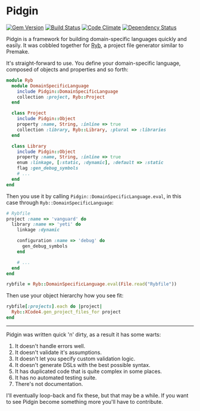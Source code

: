 # Pidgin

[![Gem Version](https://img.shields.io/gem/v/pidgin.svg)](https://rubygems.org/gems/pidgin)
[![Build Status](https://img.shields.io/travis/mtwilliams/pidgin/master.svg)](https://travis-ci.org/mtwilliams/pidgin)
[![Code Climate](https://img.shields.io/codeclimate/github/mtwilliams/pidgin.svg)](https://codeclimate.com/github/mtwilliams/pidgin)
[![Dependency Status](https://img.shields.io/gemnasium/mtwilliams/pidgin.svg)](https://gemnasium.com/mtwilliams/pidgin)

Pidgin is a framework for building domain-specific languages quickly and easily. It was cobbled together for [Ryb](https://github.com/mtwilliams/ryb), a project file generator similar to Premake.

It's straight-forward to use. You define your domain-specific language, composed of objects and properties and so forth:

```Ruby
module Ryb
  module DomainSpecificLanguage
    include Pidgin::DomainSpecificLanguage
    collection :project, Ryb::Project
  end

  class Project
    include Pidgin::Object
    property :name, String, :inline => true
    collection :library, Ryb::Library, :plural => :libraries
  end

  class Library
    include Pidgin::Object
    property :name, String, :inline => true
    enum :linkage, [:static, :dynamic], :default => :static
    flag :gen_debug_symbols
    # ...
  end
end
```

Then you use it by calling `Pidgin::DomainSpecificLanguage.eval`, in this case through `Ryb::DomainSpecificLanguage`:

```Ruby
# Rybfile
project :name => 'vanguard' do
  library :name => 'yeti' do
    linkage :dynamic

    configuration :name => 'debug' do
      gen_debug_symbols
    end

    # ...
  end
end
```

```Ruby
rybfile = Ryb::DomainSpecificLanguage.eval(File.read("Rybfile"))
```

Then use your object hierarchy how you see fit:

```Ruby
rybfile[:projects].each do |project|
  Ryb::XCode4.gen_project_files_for project
end
```

---

Pidgin was written quick 'n' dirty, as a result it has some warts:

  1. It doesn't handle errors well.
  2. It doesn't validate it's assumptions.
  3. It doesn't let you specify custom validation logic.
  4. It doesn't generate DSLs with the best possible syntax.
  5. It has duplicated code that is quite complex in some places.
  6. It has no automated testing suite.
  7. There's not documentation.

I'll eventually loop-back and fix these, but that may be a while. If you want to see Pidgin become something more you'll have to contribute.
